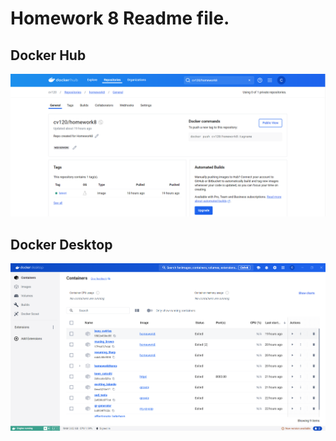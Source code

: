 # Homework 8 Readme file.

## Docker Hub

![Homework8](image.png)

## Docker Desktop

![Desktop](image-1.png)